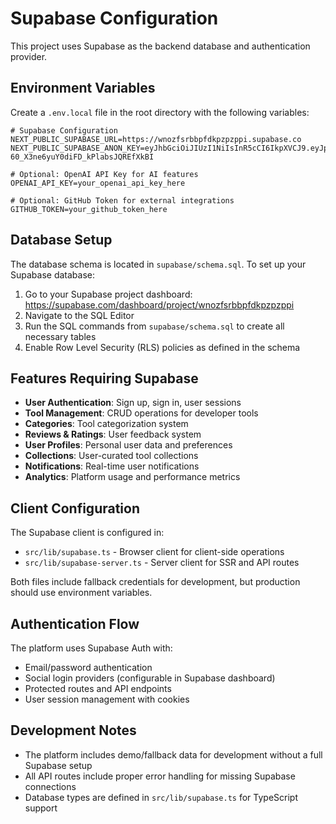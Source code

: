 # Supabase Configuration

This project uses Supabase as the backend database and authentication provider.

## Environment Variables

Create a `.env.local` file in the root directory with the following variables:

```env
# Supabase Configuration
NEXT_PUBLIC_SUPABASE_URL=https://wnozfsrbbpfdkpzpzppi.supabase.co
NEXT_PUBLIC_SUPABASE_ANON_KEY=eyJhbGciOiJIUzI1NiIsInR5cCI6IkpXVCJ9.eyJpc3MiOiJzdXBhYmFzZSIsInJlZiI6Indub3pmc3JiYnBmZGtwenB6cHBpIiwicm9sZSI6ImFub24iLCJpYXQiOjE3NTQ4ODEyMTIsImV4cCI6MjA3MDQ1NzIxMn0.09g8VFyhez-60_X3ne6yuY0diFD_kPlabsJQREfXkBI

# Optional: OpenAI API Key for AI features
OPENAI_API_KEY=your_openai_api_key_here

# Optional: GitHub Token for external integrations
GITHUB_TOKEN=your_github_token_here
```

## Database Setup

The database schema is located in `supabase/schema.sql`. To set up your Supabase database:

1. Go to your Supabase project dashboard: https://supabase.com/dashboard/project/wnozfsrbbpfdkpzpzppi
2. Navigate to the SQL Editor
3. Run the SQL commands from `supabase/schema.sql` to create all necessary tables
4. Enable Row Level Security (RLS) policies as defined in the schema

## Features Requiring Supabase

- **User Authentication**: Sign up, sign in, user sessions
- **Tool Management**: CRUD operations for developer tools
- **Categories**: Tool categorization system
- **Reviews & Ratings**: User feedback system
- **User Profiles**: Personal user data and preferences
- **Collections**: User-curated tool collections
- **Notifications**: Real-time user notifications
- **Analytics**: Platform usage and performance metrics

## Client Configuration

The Supabase client is configured in:
- `src/lib/supabase.ts` - Browser client for client-side operations
- `src/lib/supabase-server.ts` - Server client for SSR and API routes

Both files include fallback credentials for development, but production should use environment variables.

## Authentication Flow

The platform uses Supabase Auth with:
- Email/password authentication
- Social login providers (configurable in Supabase dashboard)
- Protected routes and API endpoints
- User session management with cookies

## Development Notes

- The platform includes demo/fallback data for development without a full Supabase setup
- All API routes include proper error handling for missing Supabase connections
- Database types are defined in `src/lib/supabase.ts` for TypeScript support

